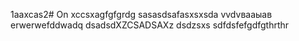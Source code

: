 1aaxcas2# On
xccsxagfgfgrdg
sasasdsafasxsxsda
vvdvвааыав
erwerwefddwadq
dsadsdXZCSADSAXz
dsdzsxs
sdfdsfefgdfgthrthr
